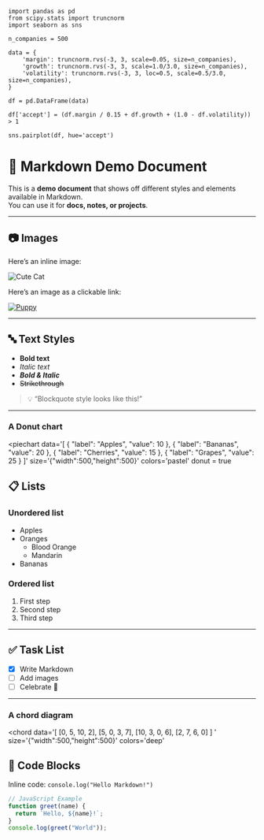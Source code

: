 ```{.matplotlib}
import pandas as pd
from scipy.stats import truncnorm
import seaborn as sns

n_companies = 500

data = {
    'margin': truncnorm.rvs(-3, 3, scale=0.05, size=n_companies),
    'growth': truncnorm.rvs(-3, 3, scale=1.0/3.0, size=n_companies),
    'volatility': truncnorm.rvs(-3, 3, loc=0.5, scale=0.5/3.0, size=n_companies),
}

df = pd.DataFrame(data)

df['accept'] = (df.margin / 0.15 + df.growth + (1.0 - df.volatility)) > 1

sns.pairplot(df, hue='accept')
```


# 🌟 Markdown Demo Document

This is a **demo document** that shows off different styles and elements available in Markdown.  
You can use it for **docs, notes, or projects**.

---

## 📷 Images

Here’s an inline image:

![Cute Cat](https://placekitten.com/300/200)

Here’s an image as a clickable link:

[![Puppy](https://place-puppy.com/200x200)](https://place-puppy.com/)

---

## 🔤 Text Styles

- **Bold text**
- *Italic text*
- ***Bold & Italic***
- ~~Strikethrough~~

> 💡 “Blockquote style looks like this!”

---




### A Donut chart


<piechart
data='[
  { "label": "Apples", "value": 10 },
  { "label": "Bananas", "value": 20 },
  { "label": "Cherries", "value": 15 },
  { "label": "Grapes", "value": 25 }
]'
  size='{"width":500,"height":500}'
  colors='pastel'
  donut = true
>
</piechart>



## 📋 Lists

### Unordered list
- Apples
- Oranges
  - Blood Orange
  - Mandarin
- Bananas

### Ordered list
1. First step
2. Second step
3. Third step

---

## ✅ Task List

- [x] Write Markdown  
- [ ] Add images  
- [ ] Celebrate 🎉  

---

### A chord diagram 


<chord
data='[
  [0, 5, 10, 2],
  [5, 0, 3, 7],
  [10, 3, 0, 6],
  [2, 7, 6, 0]
]
'
  size='{"width":500,"height":500}'
  colors='deep'
>
</chord>


## 🧾 Code Blocks

Inline code: `console.log("Hello Markdown!")`

```javascript
// JavaScript Example
function greet(name) {
  return `Hello, ${name}!`;
}
console.log(greet("World"));